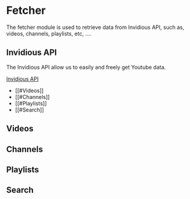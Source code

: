 # Fetcher

The fetcher module is used to retrieve data from Invidious API, such as, videos, channels, playlists, etc, ....

## Invidious API

The Invidious API allow us to easily and freely get Youtube data.

[Invidious API](https://docs.invidious.io/api/)

- [[#Videos]]
- [[#Channels]]
- [[#Playlists]]
- [[#Search]]
## Videos

## Channels

## Playlists

## Search

